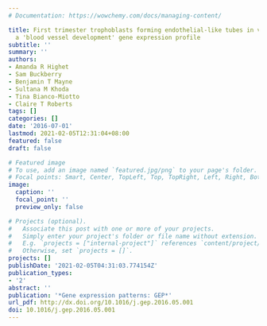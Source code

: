 ```yaml
---
# Documentation: https://wowchemy.com/docs/managing-content/

title: First trimester trophoblasts forming endothelial-like tubes in vitro emulate
  a 'blood vessel development' gene expression profile
subtitle: ''
summary: ''
authors:
- Amanda R Highet
- Sam Buckberry
- Benjamin T Mayne
- Sultana M Khoda
- Tina Bianco-Miotto
- Claire T Roberts
tags: []
categories: []
date: '2016-07-01'
lastmod: 2021-02-05T12:31:04+08:00
featured: false
draft: false

# Featured image
# To use, add an image named `featured.jpg/png` to your page's folder.
# Focal points: Smart, Center, TopLeft, Top, TopRight, Left, Right, BottomLeft, Bottom, BottomRight.
image:
  caption: ''
  focal_point: ''
  preview_only: false

# Projects (optional).
#   Associate this post with one or more of your projects.
#   Simply enter your project's folder or file name without extension.
#   E.g. `projects = ["internal-project"]` references `content/project/deep-learning/index.md`.
#   Otherwise, set `projects = []`.
projects: []
publishDate: '2021-02-05T04:31:03.774154Z'
publication_types:
- '2'
abstract: ''
publication: '*Gene expression patterns: GEP*'
url_pdf: http://dx.doi.org/10.1016/j.gep.2016.05.001
doi: 10.1016/j.gep.2016.05.001
---
```

